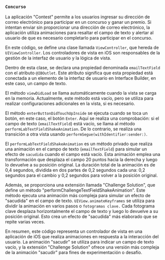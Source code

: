 ### `Concurso`

La aplicación "Contest" permite a los usuarios ingresar su dirección de correo electrónico para participar en un concurso y ganar un premio. Si intentan enviar sin proporcionar una dirección de correo electrónico, la aplicación utiliza animaciones para resaltar el campo de texto y alertar al usuario de que es necesario completarlo para participar en el concurso.

[
](https://github.com/Marcoc-rasi/DEVELOPMENT-WITH-SWIF-DATA-COLLECTIONS/assets/51039101/a291d783-7426-4472-a309-608e803e1be5)

En este código, se define una clase llamada `ViewController`, que hereda de `UIViewController`. Los controladores de vista en iOS son responsables de la gestión de la interfaz de usuario y la lógica de vista.

Dentro de esta clase, se declara una propiedad denominada `emailTextField` con el atributo `@IBOutlet`. Este atributo significa que esta propiedad está conectada a un elemento de la interfaz de usuario en Interface Builder, en este caso, un campo de texto.

El método `viewDidLoad` se llama automáticamente cuando la vista se carga en la memoria. Actualmente, este método está vacío, pero se utiliza para realizar configuraciones adicionales en la vista, si es necesario.

El método `enterButtonDidTouchUpInside` se ejecuta cuando se toca un botón, en este caso, el botón `Enter`. Aquí se realiza una comprobación: si el campo de texto (`emailTextField`) está vacío, se llama al método `performLabTextFieldShakeAnimation`. De lo contrario, se realiza una transición a otra vista usando `performSegue(withIdentifier:sender:)`.

El `performLabTextFieldShakeAnimation` es un método privado que realiza una animación en el campo de texto (`emailTextField`) para simular un efecto de `sacudida` cuando el campo está vacío. Esta animación emplea una transformación que desplaza el campo 20 puntos hacia la derecha y luego lo devuelve a su posición original. La duración total de la animación es de 0,4 segundos, dividida en dos partes de 0,2 segundos cada una: 0,2 segundos para el cambio y 0,2 segundos para volver a la posición original.

Además, se proporciona una extensión llamada "Challenge Solution", que define un método "performChallengeTextFieldShakeAnimation". Este método ejecuta una animación más compleja para simular un efecto de "sacudida" en el campo de texto. `UIView.animateKeyframes` se utiliza para dividir la animación en varios pasos o `fotogramas clave.` Cada fotograma clave desplaza horizontalmente el campo de texto y luego lo devuelve a su posición original. Esto crea un efecto de "sacudida" más elaborado que se repite varias veces.

En resumen, este código representa un controlador de vista en una aplicación de iOS que realiza animaciones en respuesta a la interacción del usuario. La animación "sacudir" se utiliza para indicar un campo de texto vacío, y la extensión "Challenge Solution" ofrece una versión más compleja de la animación "sacudir" para fines de experimentación o desafío.
